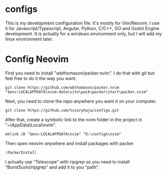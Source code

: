 # configs

This is my development configuration file. It's mostly for Vim/Neovim.
I use it for Javascript/Typescript, Angular, Python, C/C++, GO and Godot Engine development.
It is actually for a windows environment only, but I will add my linux environment later.

# Config Neovim

First you need to install "wbthomason/packer.nvim".
I do that with git but feel free to do it the way you want.

``` shell
git clone https://github.com/wbthomason/packer.nvim "$env:LOCALAPPDATA\nvim-data\site\pack\packer\start\packer.nvim"
```

Next, you need to clone the repo anywhere you want it on your computer.

``` shell
git clone https://github.com/tsioryhaja/configs.git
```

After that, create a symbolic link to the nvim folder in the project in "~\AppData\Local\nvim".

``` shell
mklink /D "$env:LOCALAPPDATA\nvim" "D:\configs\nvim"
```

Then open neovim anywhere and install packages with packer

``` shell
:PackerInstall
```

I actually use "Telescope" with ripgrep so you need to install "BurntSushi/ripgrep" and add it to you "path".
